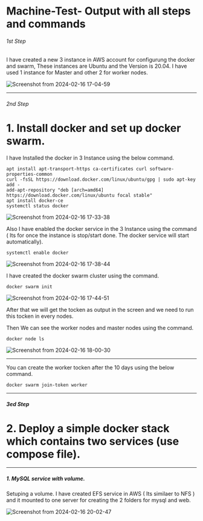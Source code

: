 # Machine-Test- Output with all steps and commands

###### 1st Step
I have created a new 3 instance in AWS account for configurung the docker and swarm, These instances are Ubuntu and the Version is 20.04. I have used 1 instance for Master and other 2 for worker nodes.

![Screenshot from 2024-02-16 17-04-59](https://github.com/abhirajparthan/Machine-Test/assets/100773790/d5cc96f2-ae98-4adf-aab5-ad85d2b23f26)


----

###### 2nd Step 

# 1. Install docker and set up docker swarm.

I have Installed the docker in 3 Instance using the below command. 
~~~
apt install apt-transport-https ca-certificates curl software-properties-common
curl -fsSL https://download.docker.com/linux/ubuntu/gpg | sudo apt-key add -
add-apt-repository "deb [arch=amd64] https://download.docker.com/linux/ubuntu focal stable"
apt install docker-ce
systemctl status docker
~~~

![Screenshot from 2024-02-16 17-33-38](https://github.com/abhirajparthan/Machine-Test/assets/100773790/6a30e100-956d-4abf-b675-9cc65363743a)


Also I have enabled the docker service in the 3 Instance using the command ( Its for once the instance is stop/start done. The docker service will start automatically). 
~~~
systemctl enable docker
~~~

![Screenshot from 2024-02-16 17-38-44](https://github.com/abhirajparthan/Machine-Test/assets/100773790/90736822-534b-4fea-83bb-5e42dba9cd87)

I have created the docker swarm cluster using the command. 

~~~
docker swarm init
~~~

![Screenshot from 2024-02-16 17-44-51](https://github.com/abhirajparthan/Machine-Test/assets/100773790/2d8962d4-b10b-4293-97d4-70cb1e2086dc)

After that we will get the tocken as output in the screen and we need to run this tocken in every nodes.

Then We can see the worker nodes and master nodes using the command.

~~~
docker node ls
~~~

![Screenshot from 2024-02-16 18-00-30](https://github.com/abhirajparthan/Machine-Test/assets/100773790/f22c950b-d59b-4a23-8e5a-1faaf0c8c0a4)


-----
You can create the worker tocken after the 10 days using the below command.
~~~
docker swarm join-token worker
~~~
-----

##### 3ed Step

# 2. Deploy a simple docker stack which contains two services (use compose file). 

----

  ##### 1. MySQL service with volume.

Setuping a volume. I have created EFS service in AWS ( Its similaer to NFS ) and it mounted to one server for creating the 2 folders for mysql and web.

![Screenshot from 2024-02-16 20-02-47](https://github.com/abhirajparthan/Machine-Test/assets/100773790/d86232fc-3632-4dff-864f-587c44387995)









  
